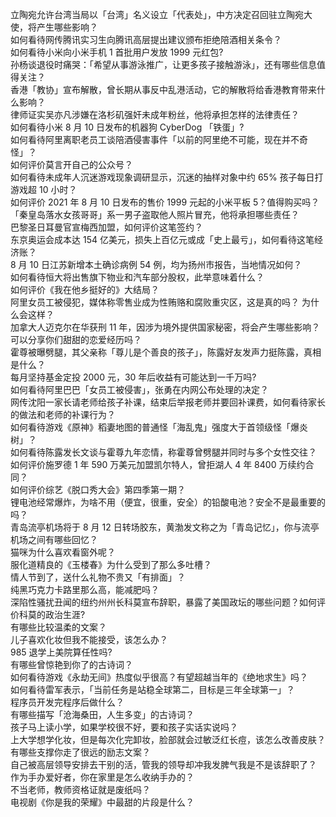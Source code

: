 立陶宛允许台湾当局以「台湾」名义设立「代表处」，中方决定召回驻立陶宛大使，将产生哪些影响？  
如何看待网传腾讯实习生向腾讯高层提出建议颁布拒绝陪酒相关条令？  
如何看待小米向小米手机 1 首批用户发放 1999 元红包?  
孙杨谈退役时痛哭：「希望从事游泳推广，让更多孩子接触游泳」，还有哪些信息值得关注？  
香港「教协」宣布解散，曾长期从事反中乱港活动，它的解散将给香港教育带来什么影响？  
律师证实吴亦凡涉嫌在洛杉矶强奸未成年粉丝，他将承担怎样的法律责任？  
如何看待小米 8 月 10 日发布的机器狗 CyberDog 「铁蛋」?  
如何看待阿里离职老员工谈陪酒侵害事件「以前的阿里绝不可能，现在并不奇怪」？  
如何评价莫言开自己的公众号？  
如何看待未成年人沉迷游戏现象调研显示，沉迷的抽样对象中约 65% 孩子每日打游戏超 10 小时？  
如何评价 2021 年 8 月 10 日发布的售价 1999 元起的小米平板 5？值得购买吗？  
「秦皇岛落水女孩哥哥」系一男子盗取他人照片冒充，他将承担哪些责任？  
巴黎圣日耳曼官宣梅西加盟，如何评价这笔签约？  
东京奥运会成本达 154 亿美元，损失上百亿元或成「史上最亏」，如何看待这笔经济账？  
8 月 10 日江苏新增本土确诊病例 54 例，均为扬州市报告，当地情况如何？  
如何看待恒大将出售旗下物业和汽车部分股权，此举意味着什么？  
如何评价《我在他乡挺好的》大结局？  
阿里女员工被侵犯，媒体称零售业成为性贿赂和腐败重灾区，这是真的吗？ 为什么会这样？  
加拿大人迈克尔在华获刑 11 年，因涉为境外提供国家秘密，将会产生哪些影响？  
可以分享你们甜甜的恋爱经历吗？  
霍尊被曝劈腿，其父亲称「尊儿是个善良的孩子」，陈露好友发声力挺陈露，真相是什么？  
每月坚持基金定投 2000 元，30 年后收益有可能达到一千万吗?  
如何看待阿里巴巴「女员工被侵害」，张勇在内网公布处理的决定？  
网传沈阳一家长请老师给孩子补课，结束后举报老师并要回补课费，如何看待家长的做法和老师的补课行为？  
如何看待游戏《原神》稻妻地图的普通怪「海乱鬼」强度大于首领级怪「爆炎树」？  
如何看待陈露发长文谈与霍尊九年恋情，称霍尊曾劈腿并同时与多个女性交往？  
如何评价施罗德 1 年 590 万美元加盟凯尔特人，曾拒湖人 4 年 8400 万续约合同？  
如何评价综艺《脱口秀大会》第四季第一期？  
锂电池经常爆炸，为啥不用（便宜，很重，安全）的铅酸电池？安全不是最重要的吗？  
青岛流亭机场将于 8 月 12 日转场胶东，黄渤发文称之为「青岛记忆」，你与流亭机场之间有哪些回忆？  
猫咪为什么喜欢看窗外呢？  
服化道精良的《玉楼春》为什么受到了那么多吐槽？  
情人节到了，送什么礼物不贵又「有排面」？  
纯黑巧克力卡路里那么高，能减肥吗？  
深陷性骚扰丑闻的纽约州州长科莫宣布辞职，暴露了美国政坛的哪些问题？如何评价科莫的政治生涯?  
有哪些比较温柔的文案？  
儿子喜欢化妆但我不能接受，该怎么办？  
985 退学上美院算任性吗?  
有哪些曾惊艳到你了的古诗词？  
如何看待游戏《永劫无间》热度似乎很高？有望超越当年的《绝地求生》吗？  
如何看待雷军表示，「当前任务是站稳全球第二，目标是三年全球第一」？  
程序员开发完程序后做什么？  
有哪些描写「沧海桑田，人生多变」的古诗词？  
孩子马上读小学，如果学校很不好，要和孩子实话实说吗？  
上大学想学化妆，但是每次化完卸妆，脸部就会过敏泛红长痘，该怎么改善皮肤？  
有哪些支撑你走了很远的励志文案？  
自己被高层领导安排去干别的活，管我的领导却冲我发脾气我是不是该辞职了？  
作为手办爱好者，你在家里是怎么收纳手办的？  
不当老师，教师资格证就是废纸吗？  
电视剧《你是我的荣耀》中最甜的片段是什么？  
